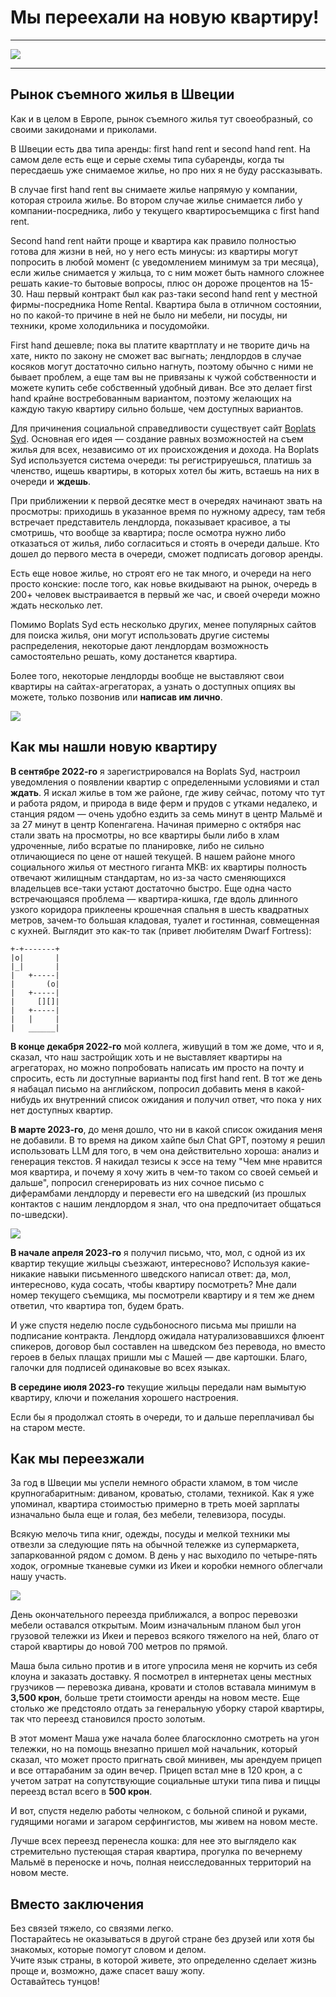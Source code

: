 # Мы переехали на новую квартиру!

***

![](/2023/07/27/outstanding-move/img/cover.jpg)

***

## Рынок съемного жилья в Швеции

Как и в целом в Европе, рынок съемного жилья тут своеобразный, со своими закидонами и приколами.

В Швеции есть два типа аренды: first hand rent и second hand rent.
На самом деле есть еще и серые схемы типа субаренды, когда ты пересдаешь уже снимаемое жилье, но про них я не буду рассказывать.

В случае first hand rent вы снимаете жилье напрямую у компании, которая строила жилье.
Во втором случае жилье снимается либо у компании-посредника, либо у текущего квартиросъемщика с first hand rent.

Second hand rent найти проще и квартира как правило полностью готова для жизни в ней, но у него есть минусы: из квартиры могут попросить в любой момент (с уведомлением минимум за три месяца), если жилье снимается у жильца, то с ним может быть намного сложнее решать какие-то бытовые вопросы, плюс он дороже процентов на 15-30.
Наш первый контракт был как раз-таки second hand rent у местной фирмы-посредника Home Rental.
Квартира была в отличном состоянии, но по какой-то причине в ней не было ни мебели, ни посуды, ни техники, кроме холодильника и посудомойки.

First hand дешевле; пока вы платите квартплату и не творите дичь на хате, никто по закону не сможет вас выгнать; лендлордов в случае косяков могут достаточно сильно нагнуть, поэтому обычно с ними не бывает проблем, а еще там вы не привязаны к чужой собственности и можете купить себе собственный удобный диван.
Все это делает first hand крайне востребованным вариантом, поэтому желающих на каждую такую квартиру сильно больше, чем доступных вариантов.

Для причинения социальной справедливости существует сайт [Boplats Syd](https://www.boplatssyd.se/).
Основная его идея — создание равных возможностей на съем жилья для всех, независимо от их происхождения и дохода.
На Boplats Syd используется система очереди: ты регистрируешься, платишь за членство, ищешь квартиры, в которых хотел бы жить, встаешь на них в очереди и **ждешь**.

При приближении к первой десятке мест в очередях начинают звать на просмотры: приходишь в указанное время по нужному адресу, там тебя встречает представитель лендлорда, показывает красивое, а ты смотришь, что вообще за квартира; после осмотра нужно либо отказаться от жилья, либо согласиться и стоять в очереди дальше.
Кто дошел до первого места в очереди, сможет подписать договор аренды.

Есть еще новое жилье, но строят его не так много, и очереди на него просто конские: после того, как новье вкидывают на рынок, очередь в 200+ человек выстраивается в первый же час, и своей очереди можно ждать несколько лет.

Помимо Boplats Syd есть несколько других, менее популярных сайтов для поиска жилья, они могут использовать другие системы распределения, некоторые дают лендлордам возможность самостоятельно решать, кому достанется квартира.

Более того, некоторые лендлорды вообще не выставляют свои квартиры на сайтах-агрегаторах, а узнать о доступных опциях вы можете, только позвонив или **написав им лично**.

![](./img/01.png)

## Как мы нашли новую квартиру

**В сентябре 2022-го** я зарегистрировался на Boplats Syd, настроил уведомления о появлении квартир с определенными условиями и стал **ждать**.
Я искал жилье в том же районе, где живу сейчас, потому что тут и работа рядом, и природа в виде ферм и прудов с утками недалеко, и станция рядом — очень удобно ездить за семь минут в центр Мальмё и за 27 минут в центр Копенгагена.
Начиная примерно с октября нас стали звать на просмотры, но все квартиры были либо в хлам удроченные, либо всратые по планировке, либо не сильно отличающиеся по цене от нашей текущей.
В нашем районе много социального жилья от местного гиганта MKB: их квартиры полность отвечают жилищным стандартам, но из-за часто сменяющихся владельцев все-таки устают достаточно быстро.
Еще одна часто встречающаяся проблема — квартира-кишка, где вдоль длинного узкого коридора приклеены крошечная спальня в шесть квадратных метров, зачем-то большая кладовая, туалет и гостинная, совмещенная с кухней.
Выглядит это как-то так (привет любителям Dwarf Fortress):

    +-+-------+
    |o|       |
    |_|       |
    |   +-----|
    |       (o|
    |   +-----|
    |     [][]|
    |   +-----|
    |   |     |
    |   ______|

**В конце декабря 2022-го** мой коллега, живущий в том же доме, что и я, сказал, что наш застройщик хоть и не выставляет квартиры на агрегаторах, но можно попробовать написать им просто на почту и спросить, есть ли доступные варианты под first hand rent.
В тот же день я набацал письмо на английском, попросил добавить меня в какой-нибудь их внутренний список ожидания и получил ответ, что пока у них нет доступных квартир.

**В марте 2023-го**, до меня дошло, что ни в какой список ожидания меня не добавили.
В то время на диком хайпе был Chat GPT, поэтому я решил использовать LLM для того, в чем она действительно хороша: анализ и генерация текстов.
Я накидал тезисы к эссе на тему "Чем мне нравится моя квартира, и почему я хочу жить в чем-то таком со своей семьей и дальше", попросил сгенерировать из них сочное письмо с диферамбами лендлорду и перевести его на шведский (из прошлых контактов с нашим лендлордом я знал, что она предпочитает общаться по-шведски).

![](./img/02.png)

**В начале апреля 2023-го** я получил письмо, что, мол, с одной из их квартир текущие жильцы съезжают, интересново?
Используя какие-никакие навыки письменного шведского написал ответ: да, мол, интересново, куда сосать, чтобы квартиру посмотреть?
Мне дали номер текущего съемщика, мы посмотрели квартиру и я тем же днем ответил, что квартира топ, будем брать.

И уже спустя неделю после судьбоносного письма мы пришли на подписание контракта.
Лендлорд ожидала натурализовавшихся флюент спикеров, договор был составлен на шведском без перевода, но вместо героев в белых плащах пришли мы с Машей — две картошки.
Благо, галочки для подписей одинаковые во всех языках.

**В середине июля 2023-го** текущие жильцы передали нам вымытую квартиру, ключи и пожелания хорошего настроения.

Если бы я продолжал стоять в очереди, то и дальше переплачивал бы на старом месте.

## Как мы переезжали

За год в Швеции мы успели немного обрасти хламом, в том числе крупногабаритным: диваном, кроватью, столами, техникой.
Как я уже упоминал, квартира стоимостью примерно в треть моей зарплаты изначально была еще и голая, без мебели, телевизора, посуды.

Всякую мелочь типа книг, одежды, посуды и мелкой техники мы отвезли за следующие пять на обычной тележке из супермаркета, запаркованной рядом с домом.
В день у нас выходило по четыре-пять ходок, огромные тканевые сумки из Икеи и коробки немного облегчали нашу участь.

![](./img/03.jpg)

День окончательного переезда приближался, а вопрос перевозки мебели оставался открытым.
Моим изначальным планом был угон грузовой тележки из Икеи и перевоз всякого тяжелого на ней, благо от старой квартиры до новой 700 метров по прямой.

Маша была сильно против и в итоге упросила меня не корчить из себя клоуна и заказать доставку.
Я посмотрел в интернетах цены местных грузчиков — перевозка дивана, кровати и столов вставала минимум в **3,500 крон**, больше трети стоимости аренды на новом месте.
Еще столько же предстояло отдать за генеральную уборку старой квартиры, так что переезд становился просто золотым.

В этот момент Маша уже начала более благосклонно смотреть на угон тележки, но на помощь внезапно пришел мой начальник, который сказал, что может просто пригнать свой минивен, мы арендуем прицеп и все оттарабаним за один вечер.
Прицеп встал мне в 120 крон, а с учетом затрат на сопутствующие социальные штуки типа пива и пиццы переезд встал всего в **500 крон**.

И вот, спустя неделю работы челноком, с больной спиной и руками, гудящими ногами и загаром серфингистов, мы живем на новом месте.

Лучше всех переезд перенесла кошка: для нее это выглядело как стремительно пустеющая старая квартира, прогулка по вечернему Мальмё в переноске и ночь, полная неисследованных территорий на новом месте.

## Вместо заключения

Без связей тяжело, со связями легко.  
Постарайтесь не оказываться в другой стране без друзей или хотя бы знакомых, которые помогут словом и делом.  
Учите язык страны, в которой живете, это определенно сделает жизнь проще и, возможно, даже спасет вашу жопу.  
Оставайтесь тунцов!